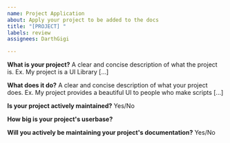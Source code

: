 ```yaml
---
name: Project Application
about: Apply your project to be added to the docs
title: "[PROJECT] "
labels: review
assignees: DarthGigi

---
```


**What is your project?**
A clear and concise description of what the project is. Ex. My project is a UI Library [...]

**What does it do?**
A clear and concise description of what your project does. Ex. My project provides a beautiful UI to people who make scripts [...]

**Is your project actively maintained?**
Yes/No

**How big is your project's userbase?**


**Will you actively be maintaining your project's documentation?**
Yes/No
